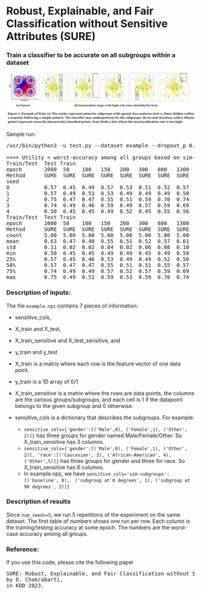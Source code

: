 # Robust, Explainable, and Fair Classification without Sensitive Attributes (SURE)
### Train a classifier to be accurate on all subgroups within a dataset
![Snapshot](snapshot.png)

Sample run:
<pre>
/usr/bin/python3 -u test.py --dataset example --dropout_p 0.5 --epochs 2000 --num_procs 5 --num_seeds 5

==== Utility = worst-accuracy among all groups based on sim-subgroups (baseline, subgroup at 0 degrees, subgroup at 90 degrees)
Train/Test  Test Train
epoch       2000  50    100   150   200   300   800   1300  1800  2000
Method      SURE  SURE  SURE  SURE  SURE  SURE  SURE  SURE  SURE  SURE
seed
0           0.57  0.45  0.49  0.57  0.53  0.51  0.52  0.57  0.56  0.58
1           0.57  0.49  0.51  0.53  0.49  0.49  0.49  0.50  0.49  0.59
2           0.75  0.47  0.47  0.55  0.51  0.59  0.70  0.74  0.74  0.75
3           0.74  0.49  0.46  0.59  0.49  0.57  0.59  0.69  0.73  0.73
4           0.50  0.45  0.45  0.49  0.52  0.45  0.55  0.56  0.56  0.56
Train/Test  Test Train
epoch       2000  50    100   150   200   300   800   1300  1800  2000
Method      SURE  SURE  SURE  SURE  SURE  SURE  SURE  SURE  SURE  SURE
count       5.00  5.00  5.00  5.00  5.00  5.00  5.00  5.00  5.00  5.00
mean        0.63  0.47  0.48  0.55  0.51  0.52  0.57  0.61  0.62  0.64
std         0.11  0.02  0.02  0.04  0.02  0.06  0.08  0.10  0.11  0.09
min         0.50  0.45  0.45  0.49  0.49  0.45  0.49  0.50  0.49  0.56
25%         0.57  0.45  0.46  0.53  0.49  0.49  0.52  0.56  0.56  0.58
50%         0.57  0.47  0.47  0.55  0.51  0.51  0.55  0.57  0.56  0.59
75%         0.74  0.49  0.49  0.57  0.52  0.57  0.59  0.69  0.73  0.73
max         0.75  0.49  0.51  0.59  0.53  0.59  0.70  0.74  0.74  0.75
</pre>

### Description of inputs:
The file `example.npz` contains 7 pieces of information:
* sensitive_cols, 
* X_train and X_test, 
* X_train_sensitive and X_test_sensitive, and
* y_train and y_test


* X_train is a matrix where each row is the feature vector of one data point.
* y_train is a 1D array of 0/1
* X_train_sensitive is a matrix where the rows are data points, the columns are the various groups/subgroups, and each cell is 1 if the datapoint belongs to the given subgroup and 0 otherwise.
* sensitive_cols is a dictionary that describes the subgroups. For example:
  * `sensitive_cols={'gender':[('Male',0), ('Female',1), ('Other', 2)]}` has three groups for gender named Male/Female/Other. So X_train_sensitive has 3 columns.
  * `sensitive_cols={'gender':[('Male',0), ('Female',1), ('Other', 2)], 'race':[('Caucasian', 3), ('African-American', 4), ('Other',5)]}` has three groups for gender and three for race. So X_train_sensitive has 6 columns.
  * In example.npz, we have `sensitive_cols='sim-subgroups': [('baseline', 0),  ('subgroup at 0 degrees', 1), ('subgroup at 90 degrees', 2)]}`


### Description of results
Since `num_seeds=5`, we run 5 repetitions of the experiment on the same dataset.
The first table of numbers shows one run per row.
Each column is the training/testing accuracy at some epoch.
The numbers are the worst-case accuracy among all groups.



### Reference:
If you use this code, please cite the following paper
<pre>
SURE: Robust, Explainable, and Fair Classification without Sensitive Attributes,
by D. Chakrabarti,
in KDD 2023.
</pre>

